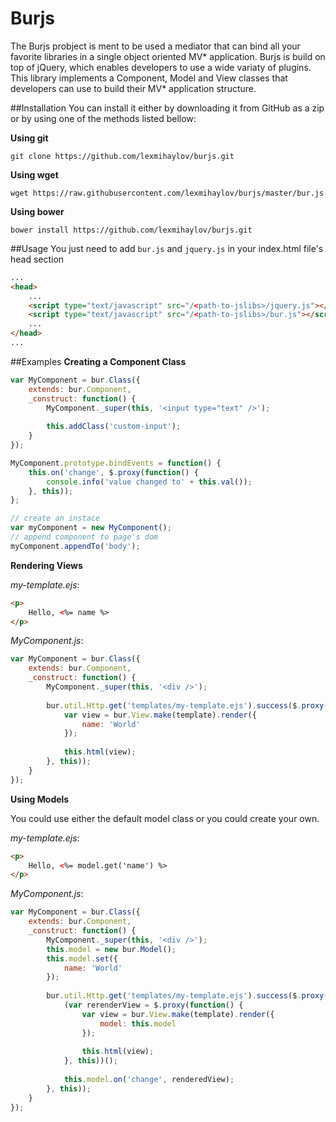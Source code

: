 Burjs
=======
The Burjs probject is ment to be used a mediator that can bind all your favorite libraries in a single object oriented
MV* application. Burjs is build on top of jQuery, which enables developers to use a wide variaty of plugins. This library implements a Component, Model and View classes that developers can use to build their MV* application structure.

##Installation
You can install it either by downloading it from GitHub as a zip or by using one of the methods listed bellow:

__Using git__

    git clone https://github.com/lexmihaylov/burjs.git
    
__Using wget__

    wget https://raw.githubusercontent.com/lexmihaylov/burjs/master/bur.js

__Using bower__

    bower install https://github.com/lexmihaylov/burjs.git
    
##Usage
You just need to add `bur.js` and `jquery.js` in your index.html file's head section
```html
...
<head>
    ...
    <script type="text/javascript" src="/<path-to-jslibs>/jquery.js"></script>
    <script type="text/javascript" src="/<path-to-jslibs>/bur.js"></script>
    ...
</head>
...
```
##Examples
__Creating a Component Class__
```javascript
var MyComponent = bur.Class({
    extends: bur.Component,
    _construct: function() {
        MyComponent._super(this, '<input type="text" />');
        
        this.addClass('custom-input');
    }
});

MyComponent.prototype.bindEvents = function() {
    this.on('change', $.proxy(function() {
        console.info('value changed to' + this.val());
    }, this));
};

// create an instace
var myComponent = new MyComponent();
// append component to page's dom
myComponent.appendTo('body');
```
__Rendering Views__

_my-template.ejs_:
```html
<p>
    Hello, <%= name %>
</p>
```
_MyComponent.js_:
```javascript
var MyComponent = bur.Class({
    extends: bur.Component,
    _construct: function() {
        MyComponent._super(this, '<div />');
        
        bur.util.Http.get('templates/my-template.ejs').success($.proxy(function(template) {
            var view = bur.View.make(template).render({
                name: 'World'
            });
            
            this.html(view);
        }, this));
    }
});
```
__Using Models__

You could use either the default model class or you could create your own.

_my-template.ejs_:
```html
<p>
    Hello, <%= model.get('name') %>
</p>
```
_MyComponent.js_:
```javascript
var MyComponent = bur.Class({
    extends: bur.Component,
    _construct: function() {
        MyComponent._super(this, '<div />');
        this.model = new bur.Model();
        this.model.set({
            name: 'World'
        });
        
        bur.util.Http.get('templates/my-template.ejs').success($.proxy(function(template) {
            (var rerenderView = $.proxy(function() {
                var view = bur.View.make(template).render({
                    model: this.model
                });
                
                this.html(view);
            }, this))();
            
            this.model.on('change', renderedView);
        }, this));
    }
});
```
